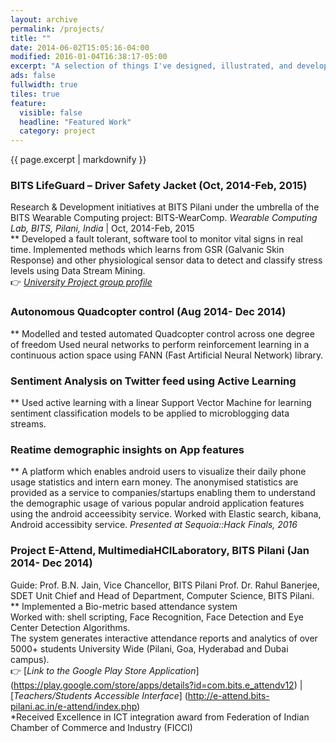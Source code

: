 ```yaml
---
layout: archive
permalink: /projects/
title: ""
date: 2014-06-02T15:05:16-04:00
modified: 2016-01-04T16:38:17-05:00
excerpt: "A selection of things I've designed, illustrated, and developed."
ads: false
fullwidth: true
tiles: true
feature:
  visible: false
  headline: "Featured Work"
  category: project
---
```


{{ page.excerpt | markdownify }}

### BITS LifeGuard – Driver Safety Jacket (Oct, 2014-Feb, 2015)<br>
Research & Development initiatives at BITS Pilani under the umbrella of the BITS Wearable Computing project: BITS-WearComp. 
*Wearable Computing Lab, BITS, Pilani, India* \| Oct, 2014-Feb, 2015 <br>
** Developed a fault tolerant, software tool to monitor vital signs in real time.
Implemented methods which learns from GSR (Galvanic Skin Response) and other physiological sensor data to detect and classify stress levels using Data Stream Mining.<br>
:point_right: [*University Project group profile*](http://www.bits-pilani.ac.in/pilani/computerscience/WearablePervasiveNetworkingLaboratory)

### Autonomous Quadcopter control (Aug 2014- Dec 2014) <br>
** Modelled and tested automated Quadcopter control across one degree of freedom
Used neural networks to perform reinforcement learning in a continuous action space using FANN (Fast Artificial Neural Network) library.

### Sentiment Analysis on Twitter feed using Active Learning <br>
** Used active learning with a linear Support Vector Machine for learning sentiment classification models to be applied to
microblogging data streams.

### Reatime demographic insights on App features<br>
** A platform which enables android users to visualize their daily phone usage statistics and intern earn money. The anonymised statistics are provided as a service to companies/startups enabling them to understand the demographic usage of various popular android application features using the android acceessibity service.
Worked with Elastic search, kibana, Android accessibity service.
*Presented at Sequoia::Hack Finals, 2016*

### Project E-Attend, MultimediaHCILaboratory, BITS Pilani (Jan 2014- Dec 2014) <br>
Guide:
Prof. B.N. Jain, Vice Chancellor, BITS Pilani
Prof. Dr. Rahul Banerjee, SDET Unit Chief and Head of Department, Computer Science, BITS Pilani.
** Implemented a Bio-metric based attendance system <br>
   Worked with: shell scripting, Face Recognition, Face Detection and Eye Center Detection Algorithms. <br>
   The system generates interactive attendance reports and analytics of over 5000+ students University Wide (Pilani, Goa,
Hyderabad and Dubai campus).<br>
:point_right:  [*Link to the Google Play Store Application*] (https://play.google.com/store/apps/details?id=com.bits.e_attendv12) | [*Teachers/Students Accessible Interface*] (http://e-attend.bits-pilani.ac.in/e-attend/index.php)<br>
*Received Excellence in ICT integration award from Federation of Indian Chamber of Commerce and Industry (FICCI)
